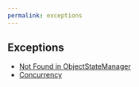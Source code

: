```yaml
---
permalink: exceptions
---
```


## Exceptions

- [Not Found in ObjectStateManager](/not-found-in-object-state-manager)
- [Concurrency](/concurrency)